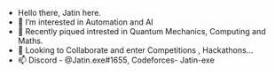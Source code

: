 - Hello there, Jatin here.
- 👀 I’m interested in Automation and AI
- 🌱 Recently piqued intrested in Quantum Mechanics, Computing and Maths.
- 💞️ Looking to Collaborate and enter Competitions , Hackathons...
- 📫 Discord - @Jatin.exe#1655, Codeforces- Jatin-exe

